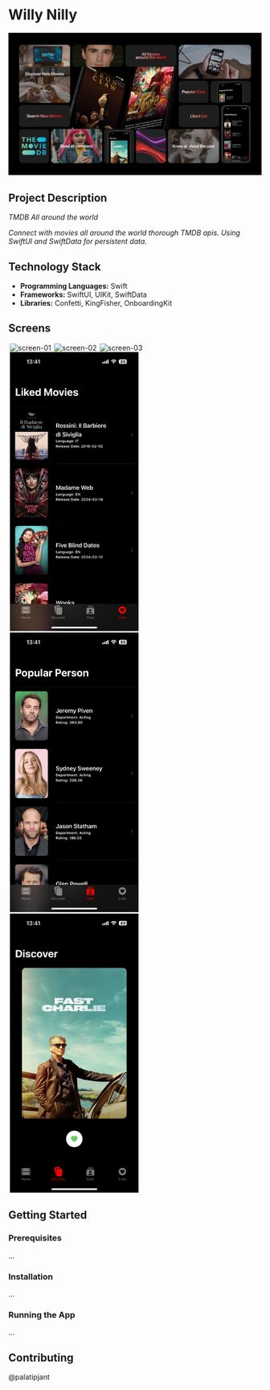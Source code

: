 # Willy Nilly

![](https://github.com/palatipjant/Willy-Nilly/blob/palatipjant/asset/willy%20nill%20summary%20slide.png)

## Project Description
*TMDB All around the world*

*Connect with movies all around the world thorough TMDB apis. Using SwiftUI and SwiftData for persistent data.*

## Technology Stack
* **Programming Languages:** Swift
* **Frameworks:** SwiftUI, UIKit, SwiftData
* **Libraries:** Confetti, KingFisher, OnboardingKit

## Screens
<img src="/asset/Screen/home.PNG" alt="screen-01" width="256" hspace="3"/><img src="/asset/Screen/overview.PNG" alt="screen-02" width="256" hspace="3"/><img src="/asset/Screen/cast.PNG" alt="screen-03" width="256" hspace="3"/><img src="/asset/Screen/lists.PNG" alt="screen-04" width="256" hspace="3"/><img src="/asset/Screen/pop_cast.PNG" alt="screen-05" width="256" hspace="3"/><img src="/asset/Screen/discover.PNG" alt="screen-07" width="256" hspace="3"/>

## Getting Started
### Prerequisites
...
### Installation
...
### Running the App
...

## Contributing
@palatipjant
